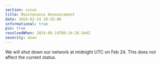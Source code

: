 ```yaml
---
section: issue
title: Maintenance Announcement
date: 2024-02-24 10:35:00
informational: true
pin: true
resolvedWhen: 2024-06-14T08:14:28.544Z
severity: down
---
```


We will shut down our network at midnight UTC on Feb 24. This does not affect the current status.
